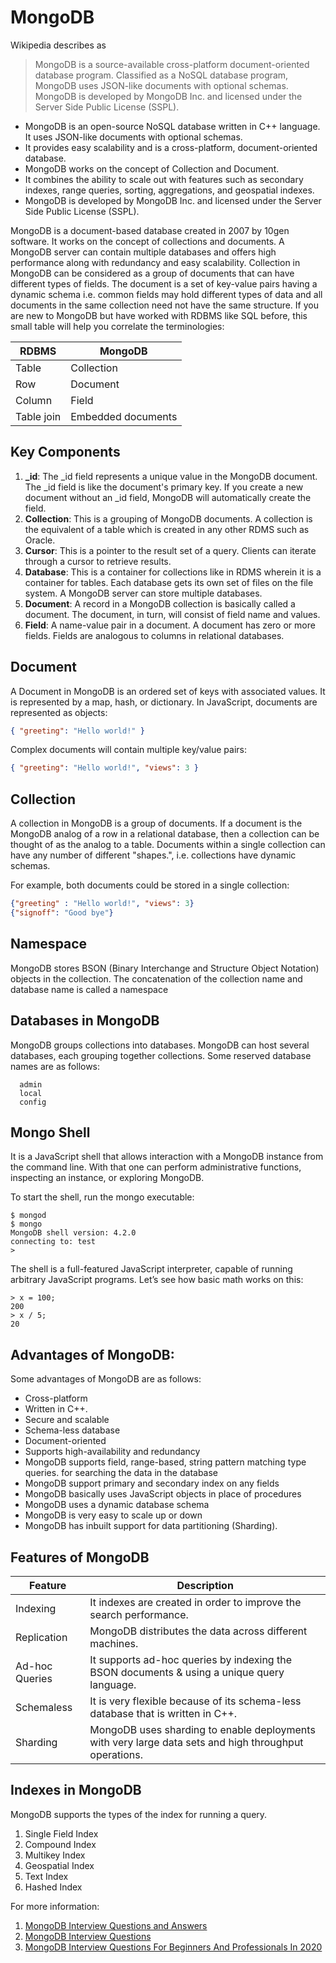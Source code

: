# MongoDB

Wikipedia describes as

> MongoDB is a source-available cross-platform document-oriented database program. Classified as a NoSQL database program, MongoDB uses JSON-like documents with optional schemas. MongoDB is developed by MongoDB Inc. and licensed under the Server Side Public License (SSPL).

- MongoDB is an open-source NoSQL database written in C++ language. It uses JSON-like documents with optional schemas.
- It provides easy scalability and is a cross-platform, document-oriented database.
- MongoDB works on the concept of Collection and Document.
- It combines the ability to scale out with features such as secondary indexes, range queries, sorting, aggregations, and geospatial indexes.
- MongoDB is developed by MongoDB Inc. and licensed under the Server Side Public License (SSPL).

MongoDB is a document-based database created in 2007 by 10gen software. It works on the concept of collections and documents. A MongoDB server can contain multiple databases and offers high performance along with redundancy and easy scalability. Collection in MongoDB can be considered as a group of documents that can have different types of fields. The document is a set of key-value pairs having a dynamic schema i.e. common fields may hold different types of data and all documents in the same collection need not have the same structure. If you are new to MongoDB but have worked with RDBMS like SQL before, this small table will help you correlate the terminologies:

| RDBMS      | MongoDB            |
| ---------- | ------------------ |
| Table      | Collection         |
| Row        | Document           |
| Column     | Field              |
| Table join | Embedded documents |

## Key Components

1. **\_id**: The \_id field represents a unique value in the MongoDB document. The \_id field is like the document's primary key. If you create a new document without an \_id field, MongoDB will automatically create the field.
2. **Collection**: This is a grouping of MongoDB documents. A collection is the equivalent of a table which is created in any other RDMS such as Oracle.
3. **Cursor**: This is a pointer to the result set of a query. Clients can iterate through a cursor to retrieve results.
4. **Database**: This is a container for collections like in RDMS wherein it is a container for tables. Each database gets its own set of files on the file system. A MongoDB server can store multiple databases.
5. **Document**: A record in a MongoDB collection is basically called a document. The document, in turn, will consist of field name and values.
6. **Field**: A name-value pair in a document. A document has zero or more fields. Fields are analogous to columns in relational databases.

## Document

A Document in MongoDB is an ordered set of keys with associated values. It is represented by a map, hash, or dictionary. In JavaScript, documents are represented as objects:

```json
{ "greeting": "Hello world!" }
```

Complex documents will contain multiple key/value pairs:

```json
{ "greeting": "Hello world!", "views": 3 }
```

## Collection

A collection in MongoDB is a group of documents. If a document is the MongoDB analog of a row in a relational database, then a collection can be thought of as the analog to a table.
Documents within a single collection can have any number of different "shapes.", i.e. collections have dynamic schemas.

For example, both documents could be stored in a single collection:

```json
{"greeting" : "Hello world!", "views": 3}
{"signoff": "Good bye"}
```

## Namespace

MongoDB stores BSON (Binary Interchange and Structure Object Notation) objects in the collection. The concatenation of the collection name and database name is called a namespace

## Databases in MongoDB

MongoDB groups collections into databases. MongoDB can host several databases, each grouping together collections.
Some reserved database names are as follows:

```
  admin
  local
  config
```

## Mongo Shell

It is a JavaScript shell that allows interaction with a MongoDB instance from the command line. With that one can perform administrative functions, inspecting an instance, or exploring MongoDB.

To start the shell, run the mongo executable:

```shell
$ mongod
$ mongo
MongoDB shell version: 4.2.0
connecting to: test
>
```

The shell is a full-featured JavaScript interpreter, capable of running arbitrary JavaScript programs. Let’s see how basic math works on this:

```shell
> x = 100;
200
> x / 5;
20
```

## Advantages of MongoDB:

Some advantages of MongoDB are as follows:

- Cross-platform
- Written in C++.
- Secure and scalable
- Schema-less database
- Document-oriented
- Supports high-availability and redundancy
- MongoDB supports field, range-based, string pattern matching type queries. for searching the data in the database
- MongoDB support primary and secondary index on any fields
- MongoDB basically uses JavaScript objects in place of procedures
- MongoDB uses a dynamic database schema
- MongoDB is very easy to scale up or down
- MongoDB has inbuilt support for data partitioning (Sharding).

## Features of MongoDB

| Feature        | Description                                                                                           |
| -------------- | ----------------------------------------------------------------------------------------------------- |
| Indexing       | It indexes are created in order to improve the search performance.                                    |
| Replication    | MongoDB distributes the data across different machines.                                               |
| Ad-hoc Queries | It supports ad-hoc queries by indexing the BSON documents & using a unique query language.            |
| Schemaless     | It is very flexible because of its schema-less database that is written in C++.                       |
| Sharding       | MongoDB uses sharding to enable deployments with very large data sets and high throughput operations. |

## Indexes in MongoDB

MongoDB supports the types of the index for running a query.

1. Single Field Index
2. Compound Index
3. Multikey Index
4. Geospatial Index
5. Text Index
6. Hashed Index

For more information:

1. [MongoDB Interview Questions and Answers](https://hackr.io/blog/mongodb-interview-questions)
2. [MongoDB Interview Questions](https://www.interviewbit.com/mongodb-interview-questions/)
3. [MongoDB Interview Questions For Beginners And Professionals In 2020](https://www.edureka.co/blog/mongodb-interview-questions-for-beginners-and-professionals)
